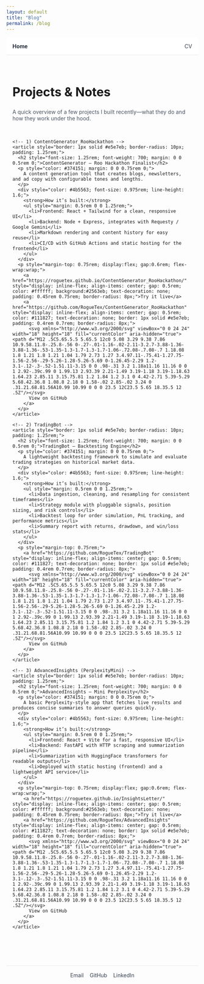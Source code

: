 ```yaml
---
layout: default
title: "Blog"
permalink: /blog
---
```


<nav style="width:100%; border-bottom: 1px solid #e5e7eb; background:#fff;">
  <div style="max-width: 1000px; margin: 0 auto; padding: 0.9rem 1rem; display:flex; align-items:center; justify-content: space-between;">
    <a href="/" style="font-weight:600; color:#111827; text-decoration:none;">Home</a>
    <div style="display:flex; gap:1rem;">
      <a href="/resume.html" style="color:#374151; text-decoration:none;">CV</a>
    </div>
  </div>
</nav>

<div style="max-width: 900px; margin: 0 auto; padding: 2rem 1rem;">
  <h1 style="font-size: 2rem; font-weight: 700; margin-bottom: 1.5rem;">Projects & Notes</h1>
  <p style="color: #4b5563; margin-bottom: 2rem;">
    A quick overview of a few projects I built recently—what they do and how they work under the hood.
  </p>

  <div style="display: grid; grid-template-columns: 1fr; gap: 1.25rem;">

    <!-- 1) ContentGenerator_RooHackathon -->
    <article style="border: 1px solid #e5e7eb; border-radius: 10px; padding: 1.25rem;">
      <h2 style="font-size: 1.25rem; font-weight: 700; margin: 0 0 0.5rem 0;">ContentGenerator — Roo Hackathon Finalist</h2>
      <p style="color: #374151; margin: 0 0 0.75rem 0;">
        A content generation tool that creates blogs, newsletters, and ad copy with configurable tones and lengths.
      </p>
      <div style="color: #4b5563; font-size: 0.975rem; line-height: 1.6;">
        <strong>How it’s built:</strong>
        <ul style="margin: 0.5rem 0 0 1.25rem;">
          <li>Frontend: React + Tailwind for a clean, responsive UI</li>
          <li>Backend: Node + Express, integrates with Requesty / Google Gemini</li>
          <li>Markdown rendering and content history for easy reuse</li>
          <li>CI/CD with GitHub Actions and static hosting for the frontend</li>
        </ul>
      </div>
      <p style="margin-top: 0.75rem; display:flex; gap:0.6rem; flex-wrap:wrap;">
        <a href="https://roguetex.github.io/ContentGenerator_RooHackathon/" style="display: inline-flex; align-items: center; gap: 0.5rem; color: #ffffff; background:#2563eb; text-decoration: none; padding: 0.45rem 0.75rem; border-radius: 8px;">Try it live</a>
        <a href="https://github.com/RogueTex/ContentGenerator_RooHackathon" style="display: inline-flex; align-items: center; gap: 0.5rem; color: #111827; text-decoration: none; border: 1px solid #e5e7eb; padding: 0.4rem 0.7rem; border-radius: 8px;">
          <svg xmlns="http://www.w3.org/2000/svg" viewBox="0 0 24 24" width="18" height="18" fill="currentColor" aria-hidden="true"><path d="M12 .5C5.65.5.5 5.65.5 12c0 5.08 3.29 9.38 7.86 10.9.58.11.8-.25.8-.56 0-.27-.01-1.16-.02-2.11-3.2.7-3.88-1.36-3.88-1.36-.53-1.35-1.3-1.7-1.3-1.7-1.06-.72.08-.7.08-.7 1.18.08 1.8 1.21 1.8 1.21 1.04 1.79 2.73 1.27 3.4.97.11-.75.41-1.27.75-1.56-2.56-.29-5.26-1.28-5.26-5.69 0-1.26.45-2.29 1.2-3.1-.12-.3-.52-1.51.11-3.15 0 0 .98-.31 3.2 1.18a11.16 11.16 0 0 1 2.92-.39c.99 0 1.99.13 2.93.39 2.21-1.49 3.19-1.18 3.19-1.18.63 1.64.23 2.85.11 3.15.75.81 1.2 1.84 1.2 3.1 0 4.42-2.71 5.39-5.29 5.68.42.36.8 1.08.8 2.18 0 1.58-.02 2.85-.02 3.24 0 .31.21.68.81.56A10.99 10.99 0 0 0 23.5 12C23.5 5.65 18.35.5 12 .5Z"/></svg>
          View on GitHub
        </a>
      </p>
    </article>

    <!-- 2) TradingBot -->
    <article style="border: 1px solid #e5e7eb; border-radius: 10px; padding: 1.25rem;">
      <h2 style="font-size: 1.25rem; font-weight: 700; margin: 0 0 0.5rem 0;">TradingBot — Backtesting Engine</h2>
      <p style="color: #374151; margin: 0 0 0.75rem 0;">
        A lightweight backtesting framework to simulate and evaluate trading strategies on historical market data.
      </p>
      <div style="color: #4b5563; font-size: 0.975rem; line-height: 1.6;">
        <strong>How it’s built:</strong>
        <ul style="margin: 0.5rem 0 0 1.25rem;">
          <li>Data ingestion, cleaning, and resampling for consistent timeframes</li>
          <li>Strategy module with pluggable signals, position sizing, and risk controls</li>
          <li>Backtest loop for order simulation, PnL tracking, and performance metrics</li>
          <li>Summary report with returns, drawdown, and win/loss stats</li>
        </ul>
      </div>
      <p style="margin-top: 0.75rem;">
        <a href="https://github.com/RogueTex/TradingBot" style="display: inline-flex; align-items: center; gap: 0.5rem; color: #111827; text-decoration: none; border: 1px solid #e5e7eb; padding: 0.4rem 0.7rem; border-radius: 8px;">
          <svg xmlns="http://www.w3.org/2000/svg" viewBox="0 0 24 24" width="18" height="18" fill="currentColor" aria-hidden="true"><path d="M12 .5C5.65.5.5 5.65.5 12c0 5.08 3.29 9.38 7.86 10.9.58.11.8-.25.8-.56 0-.27-.01-1.16-.02-2.11-3.2.7-3.88-1.36-3.88-1.36-.53-1.35-1.3-1.7-1.3-1.7-1.06-.72.08-.7.08-.7 1.18.08 1.8 1.21 1.8 1.21 1.04 1.79 2.73 1.27 3.4.97.11-.75.41-1.27.75-1.56-2.56-.29-5.26-1.28-5.26-5.69 0-1.26.45-2.29 1.2-3.1-.12-.3-.52-1.51.11-3.15 0 0 .98-.31 3.2 1.18a11.16 11.16 0 0 1 2.92-.39c.99 0 1.99.13 2.93.39 2.21-1.49 3.19-1.18 3.19-1.18.63 1.64.23 2.85.11 3.15.75.81 1.2 1.84 1.2 3.1 0 4.42-2.71 5.39-5.29 5.68.42.36.8 1.08.8 2.18 0 1.58-.02 2.85-.02 3.24 0 .31.21.68.81.56A10.99 10.99 0 0 0 23.5 12C23.5 5.65 18.35.5 12 .5Z"/></svg>
          View on GitHub
        </a>
      </p>
    </article>

    <!-- 3) AdvancedInsights (PerplexityMini) -->
    <article style="border: 1px solid #e5e7eb; border-radius: 10px; padding: 1.25rem;">
      <h2 style="font-size: 1.25rem; font-weight: 700; margin: 0 0 0.5rem 0;">AdvancedInsights — Mini Perplexity</h2>
      <p style="color: #374151; margin: 0 0 0.75rem 0;">
        A basic Perplexity-style app that fetches live results and produces concise summaries to answer queries quickly.
      </p>
      <div style="color: #4b5563; font-size: 0.975rem; line-height: 1.6;">
        <strong>How it’s built:</strong>
        <ul style="margin: 0.5rem 0 0 1.25rem;">
          <li>Frontend: React + Vite for a fast, responsive UI</li>
          <li>Backend: FastAPI with HTTP scraping and summarization pipeline</li>
          <li>Summarization with HuggingFace transformers for readable outputs</li>
          <li>Deployed with static hosting (frontend) and a lightweight API service</li>
        </ul>
      </div>
      <p style="margin-top: 0.75rem; display:flex; gap:0.6rem; flex-wrap:wrap;">
        <a href="https://roguetex.github.io/InsightsLetter/" style="display: inline-flex; align-items: center; gap: 0.5rem; color: #ffffff; background:#2563eb; text-decoration: none; padding: 0.45rem 0.75rem; border-radius: 8px;">Try it live</a>
        <a href="https://github.com/RogueTex/AdvancedInsights" style="display: inline-flex; align-items: center; gap: 0.5rem; color: #111827; text-decoration: none; border: 1px solid #e5e7eb; padding: 0.4rem 0.7rem; border-radius: 8px;">
          <svg xmlns="http://www.w3.org/2000/svg" viewBox="0 0 24 24" width="18" height="18" fill="currentColor" aria-hidden="true"><path d="M12 .5C5.65.5.5 5.65.5 12c0 5.08 3.29 9.38 7.86 10.9.58.11.8-.25.8-.56 0-.27-.01-1.16-.02-2.11-3.2.7-3.88-1.36-3.88-1.36-.53-1.35-1.3-1.7-1.3-1.7-1.06-.72.08-.7.08-.7 1.18.08 1.8 1.21 1.8 1.21 1.04 1.79 2.73 1.27 3.4.97.11-.75.41-1.27.75-1.56-2.56-.29-5.26-1.28-5.26-5.69 0-1.26.45-2.29 1.2-3.1-.12-.3-.52-1.51.11-3.15 0 0 .98-.31 3.2 1.18a11.16 11.16 0 0 1 2.92-.39c.99 0 1.99.13 2.93.39 2.21-1.49 3.19-1.18 3.19-1.18.63 1.64.23 2.85.11 3.15.75.81 1.2 1.84 1.2 3.1 0 4.42-2.71 5.39-5.29 5.68.42.36.8 1.08.8 2.18 0 1.58-.02 2.85-.02 3.24 0 .31.21.68.81.56A10.99 10.99 0 0 0 23.5 12C23.5 5.65 18.35.5 12 .5Z"/></svg>
          View on GitHub
        </a>
      </p>
    </article>

  </div>
</div>

<footer style="border-top:1px solid #e5e7eb; margin-top: 3rem; padding: 1rem 0;">
  <div style="max-width: 900px; margin: 0 auto; padding: 0 1rem; display:flex; justify-content:center; gap:1rem;">
    <a href="mailto:raghu.s@utexas.edu" style="color:#374151; text-decoration:none;">Email</a>
    <a href="https://github.com/RogueTex" style="color:#374151; text-decoration:none;">GitHub</a>
    <a href="https://linkedin.com/in/raghuraman1" style="color:#374151; text-decoration:none;">LinkedIn</a>
  </div>
</footer>
